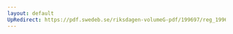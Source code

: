 ```yaml
---
layout: default
UpRedirect: https://pdf.swedeb.se/riksdagen-volumeG-pdf/199697/reg_199697/reg_199697_0431.pdf
---
```

